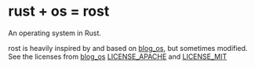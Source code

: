 # rust + os = rost

An operating system in Rust.

rost is heavily inspired by and based on [blog_os](https://github.com/phil-opp/blog_os),
but sometimes modified.
See the licenses from [blog_os](https://github.com/phil-opp/blog_os) [LICENSE_APACHE](blog_os/LICENSE_APACHE)
and [LICENSE_MIT](blog_os/LICENSE_MIT)